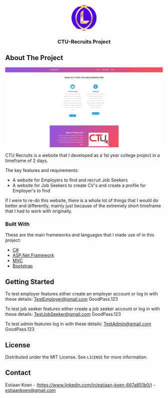 <!-- PROJECT LOGO -->
<br />
<p align="center">
  <a href="https://github.com/LuminousGN/Recruit-Website">
    <img src="images/logo.png" alt="Logo" width="80" height="80">
  </a>

  <h3 align="center">CTU-Recruits Project</h3>

<!-- ABOUT THE PROJECT -->
## About The Project

<img src="images/screenshot.png" alt="screenshot">

CTU Recruits is a website that I developed as a 1st year college project in a timeframe of 2 days. 

The key features and requirements:
* A website for Employers to find and recruit Job Seekers
* A website for Job Seekers to create CV's and create a profile for Employer's to find

If I were to re-do this website, there is a whole lot of things that I would do better and 
differently, mainly just because of the extremely short timeframe that I had to work with
originally.

### Built With
These are the main frameworks and languages that I made use of in this project:
* [C#](https://docs.microsoft.com/en-us/dotnet/csharp/)
* [ASP.Net Framework](https://dotnet.microsoft.com/download/dotnet-framework)
* [MVC](https://dotnet.microsoft.com/apps/aspnet/mvc)
* [Bootstrap](https://getbootstrap.com)

<!-- GETTING STARTED -->
## Getting Started

To test employer features either create an employer account or log in with these details:
TestEmployer@gmail.com
GoodPass.123

To test job seeker features either create a job seeker account or log in with these details:
TestJobSeeker@gmail.com
GoodPass.123

To test admin features log in with these details:
TestAdmin@gmail.com
GoodPass.123

<!-- LICENSE -->
## License

Distributed under the MIT License. See `LICENSE` for more information.

<!-- CONTACT -->
## Contact

Estiaan Koen - (https://www.linkedin.com/in/estiaan-koen-667a851b0/) - estiaankoen@gmail.com


